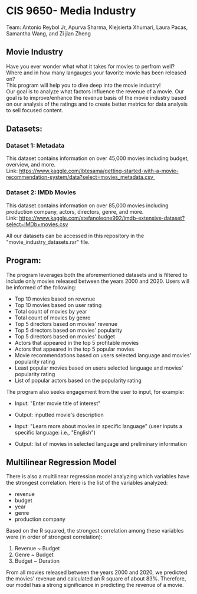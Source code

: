 # CIS 9650- Media Industry
Team: Antonio Reybol Jr, Apurva Sharma, Klejsierta Xhumari, Laura Pacas, Samantha Wang, and Zi jian Zheng

## Movie Industry
Have you ever wonder what what it takes for movies to perfrom well?\
Where and in how many langauges your favorite movie has been released on?\
This program will help you to dive deep into the movie industry!\
Our goal is to analyze what factors influence the revenue of a movie. 
Our goal is to improve/enhance the revenue basis of the movie industry based on our analysis of the ratings and to create better metrics for data analysis to sell focused content.

## Datasets:
### Dataset 1: Metadata
This dataset contains information on over 45,000 movies including budget, overview, and more. \
Link: https://www.kaggle.com/ibtesama/getting-started-with-a-movie-recommendation-system/data?select=movies_metadata.csv  
### Dataset 2: IMDb Movies
This dataset contains information on over 85,000 movies including production company, actors, directors, genre, and more. \
Link: https://www.kaggle.com/stefanoleone992/imdb-extensive-dataset?select=IMDb+movies.csv

All our datasets can be accessed in this repository in the "movie_industry_datasets.rar" file.

## Program: 
The program leverages both the aforementioned datasets and is filtered to include only movies released between the years 2000 and 2020. Users will be informed of the following:

 - Top 10 movies based on revenue 
 - Top 10 movies based on user rating 
 - Total count of movies by year 
 - Total count of movies by genre 
 - Top 5 directors based on movies' revenue 
 - Top 5 directors based on movies' popularity 
 - Top 5 directors based on movies' budget 
 - Actors that appeared in the top 5 profitable movies 
 - Actors that appeared in the top 5 popular movies 
 - Movie recommendations based on users selected language and movies' popularity rating
 - Least popular movies based on users selected language and movies' popularity rating 
 - List of popular actors based on the popularity rating 

The program also seeks engagement from the user to input, for example: 
 - Input: "Enter movie title of interest"
 - Output: inputted movie's description 
 
 - Input: "Learn more about movies in specific language" (user inputs a specific language: i.e., "English")
 - Output: list of movies in selected language and preliminary information 

## Multilinear Regression Model 
There is also a multilinear regression model analyzing which variables have the strongest correlation. Here is the list of the variables analyzed: 
- revenue 
- budget
- year
- genre
- production company

Based on the R squared, the strongest correlation among these variables were (in order of strongest correlation): 
1. Revenue ~ Budget 
2. Genre ~ Budget 
3. Budget ~ Duration 

From all movies released between the years 2000 and 2020, we predicted the movies' revenue and calculated an R square of about 83%. Therefore, our model has a strong significance in predicting the revenue of a movie. 
